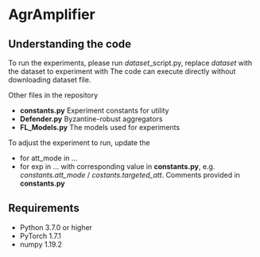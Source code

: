 # AgrAmplifier

## Understanding the code
To run the experiments, please run *dataset*_script.py, replace *dataset* with the dataset to experiment with
The code can execute directly without downloading dataset file.

Other files in the repository
* __constants.py__ Experiment constants for utility
* __Defender.py__ Byzantine-robust aggregators
* __FL_Models.py__ The models used for experiments

To adjust the experiment to run, update the 
* for att_mode in ...
* for exp in ...
with corresponding value in __constants.py__, e.g. *constants.att_mode* / *costants.targeted_att*. Comments provided in __constants.py__

## Requirements
* Python 3.7.0 or higher
* PyTorch 1.7.1
* numpy 1.19.2
